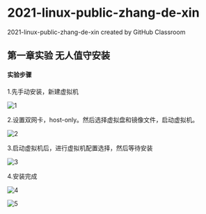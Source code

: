 # 2021-linux-public-zhang-de-xin
2021-linux-public-zhang-de-xin created by GitHub Classroom
## 第一章实验  无人值守安装

#### 实验步骤

1.先手动安装，新建虚拟机

![1](https://user-images.githubusercontent.com/56664193/111030699-b259cb00-843e-11eb-9be0-65d62b5865d2.png)

2.设置双网卡，host-only。然后选择虚拟盘和镜像文件，启动虚拟机。

![2](https://user-images.githubusercontent.com/56664193/111030702-b4238e80-843e-11eb-8c97-e5b054c5acd7.png)

3.启动虚拟机后，进行虚拟机配置选择，然后等待安装

![3](https://user-images.githubusercontent.com/56664193/111030703-b4bc2500-843e-11eb-92a7-b520a1abc150.png)

4.安装完成


![4](https://user-images.githubusercontent.com/56664193/111030706-b554bb80-843e-11eb-89f7-7b423591d827.png)

![5](https://user-images.githubusercontent.com/56664193/111030707-b5ed5200-843e-11eb-9244-0600ff00bcf7.png)
